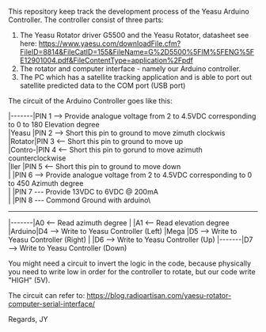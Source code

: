 This repository keep track the development process of the Yeasu Arduino Controller. The controller consist of three parts:

1. The Yeasu Rotator driver G5500 and the Yeasu Rotator, datasheet see here: https://www.yaesu.com/downloadFile.cfm?FileID=8814&FileCatID=155&FileName=G%2D5500%5FIM%5FENG%5FE12901004.pdf&FileContentType=application%2Fpdf
2. The rotator and computer interface - namely our Arduino controller.
3. The PC which has a satellite tracking application and is able to port out satellite predicted data to the COM port (USB port)

The circuit of the Arduino Controller goes like this:

|-------|PIN 1 --> Provide analogue voltage from 2 to 4.5VDC corresponding to 0 to 180 Elevation degree\
|Yeasu  |PIN 2 --> Short this pin to ground to move zimuth clockwis\
|Rotator|PIN 3 <-- Short this pin to ground to move up\
|Contro-|PIN 4 <-- Short this pin to gorund to move azimuth counterclockwise\
|ller   |PIN 5 <-- Short this pin to ground to move down\
|       |PIN 6 --> Provide analogue voltage from 2 to 4.5VDC corresponding to 0 to 450 Azimuth degree\
|       |PIN 7 --- Provide 13VDC to 6VDC @ 200mA\
|       |PIN 8 --- Commond Ground with arduino\

--------------------------------------------------------------------------------------------------------

|-------|A0 <-- Read azimuth degree
|       |A1 <-- Read elevation degree
|Arduino|D4 --> Write to Yeasu Controller (Left)
|Mega   |D5 --> Write to Yeasu Controller (Right)
|       |D6 --> Write to Yeasu Controller (Up)
|-------|D7 --> Write to Yeasu Controller (Down)

You might need a circuit to invert the logic in the code, because physically you need to write low in order
for the controller to rotate, but our code write "HIGH" (5V). 

The circuit can refer to: https://blog.radioartisan.com/yaesu-rotator-computer-serial-interface/

Regards,
JY
